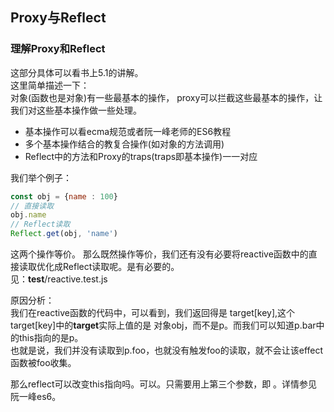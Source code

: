 ## Proxy与Reflect

### 理解Proxy和Reflect
这部分具体可以看书上5.1的讲解。  
这里简单描述一下：  
对象(函数也是对象)有一些最基本的操作， proxy可以拦截这些最基本的操作，让我们对这些基本操作做一些处理。 
- 基本操作可以看ecma规范或者阮一峰老师的ES6教程
- 多个基本操作结合的教复合操作(如对象的方法调用)
- Reflect中的方法和Proxy的traps(traps即基本操作)一一对应

我们举个例子：
```js
const obj = {name : 100}
// 直接读取
obj.name
// Reflect读取
Reflect.get(obj, 'name')
```
这两个操作等价。
那么既然操作等价，我们还有没有必要将reactive函数中的直接读取优化成Reflect读取呢。是有必要的。  
见：__test__/reactive.test.js

原因分析：  
我们在reactive函数的代码中，可以看到，我们返回得是 target[key],这个target[key]中的**target**实际上值的是
对象obj，而不是p。而我们可以知道p.bar中的this指向的是p。  
也就是说，我们并没有读取到p.foo，也就没有触发foo的读取，就不会让该effect函数被foo收集。

那么reflect可以改变this指向吗。可以。只需要用上第三个参数，即 <reciever>。详情参见阮一峰es6。



